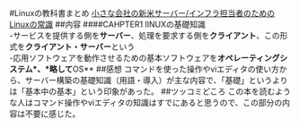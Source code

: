 #Linuxの教科書まとめ
[小さな会社の新米サーバー/インフラ担当者のためのLinuxの常識](http://www.socym.co.jp/book/942)
##内容
####CAHPTER1 lINUXの基礎知識  
-サービスを提供する側を**サーバー**、処理を要求する側を**クライアント**、この形式を**クライアント・サーバー**という  
-応用ソフトウェアを動作させるための基本ソフトウェアを**オペレーティングシステム*、*略して**OS**
##感想
コマンドを使った操作やviエディタの使い方から、サーバー構築の基礎知識（用語・導入）が主な内容で、「基礎」というよりは「基本中の基本」という印象があった。
##ツッコミどころ
この本を読むような人はコマンド操作やviエディタの知識はすでにあると思うので、この部分の内容は不要に感じた。
